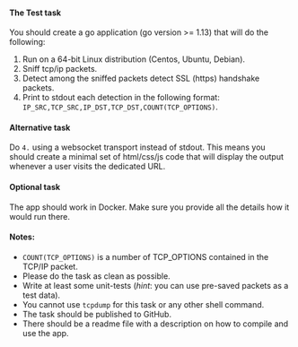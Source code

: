 #### The Test task 

You should create a go application (go version >= 1.13) that will do the following: 

1. Run on a 64-bit Linux distribution (Centos, Ubuntu, Debian). 
2. Sniff tcp/ip packets. 
3. Detect among the sniffed packets detect SSL (https) handshake packets. 
4. Print to stdout each detection in the following format: 
    `IP_SRC,TCP_SRC,IP_DST,TCP_DST,COUNT(TCP_OPTIONS)`. 

#### Alternative task 

Do `4.` using a websocket transport instead of stdout. This means you should create a minimal set of html/css/js code that will display the output whenever a user visits the dedicated URL. 

#### Optional task 

The app should work in Docker. Make sure you provide all the details how it would run there. 

#### Notes: 

* `COUNT(TCP_OPTIONS)` is a number of TCP_OPTIONS contained in the TCP/IP packet. 
* Please do the task as clean as possible. 
* Write at least some unit-tests (_hint_: you can use pre-saved packets as a test data). 
* You cannot use `tcpdump` for this task or any other shell command. 
* The task should be published to GitHub. 
* There should be a readme file with a description on how to compile and use the app. 